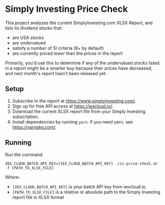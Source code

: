 # Simply Investing Price Check

This project analyzes the current SimplyInvesting.com XLSX Report, and lists its dividend stocks that:

- are USA stocks
- are undervalued
- satisfy a number of SI criteria (8+ by default)
- are currently priced _lower_ than the prices in the report

Primarily, you'd use this to determine if any of the undervalued stocks listed in a report might be a smarter buy because their prices have decreased, and next month's report hasn't been released yet.

## Setup

1. Subscribe to the report at https://www.simplyinvesting.com/.
2. Sign up for free API access at https://iexcloud.io/.
3. Download the current XLSX report file from your Simply Investing subscription.
4. Install dependencies by running `yarn`. If you need yarn, see https://yarnpkg.com/.

## Running

Run the command:

`IEX_CLOUD_BATCH_API_KEY=[IEX_CLOUD_BATCH_API_KEY] ./si-price-check.sh -f [PATH_TO_XLSX_FILE]`

Where:

- `[IEX_CLOUD_BATCH_API_KEY]` is your batch API key from iexcloud.io.
- `[PATH_TO_XLSX_FILE]` is a relative or absolute path to the Simply Investing report file in XLSX format
